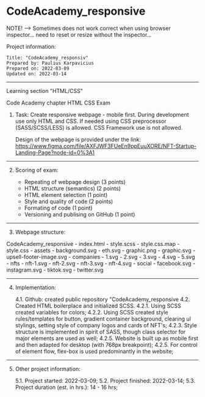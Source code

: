 # CodeAcademy_responsive

NOTE! --> Sometimes does not work correct when using browser inspector... need to reset or resize without the inspector...

Project information:

    Title: "CodeAcademy_responsiv"
    Prepared by: Paulius Karpavicius
    Prepared on: 2022-03-09
    Updated on: 2022-03-14

---

Learning section "HTML/CSS"

Code Academy chapter HTML CSS Exam

1.  Task:
    Create responsive webpage - mobile first. During development use only HTML and CSS.
    If needed using CSS preprocessor (SASS/SCSS/LESS) is allowed. CSS Framework use is not allowed.

    Design of the webpage is provided under the link:
    https://www.figma.com/file/AXFJWF3FUeEn9ppEuuXORE/NFT-Startup-Landing-Page?node-id=0%3A1

---

2.  Scoring of exam:

    -   Repeating of webpage design (3 points)
    -   HTML structure (semantics) (2 points)
    -   HTML element selection (1 point)
    -   Style and quality of code (2 points)
    -   Formating of code (1 point)
    -   Versioning and publising on GitHub (1 point)

---

3.  Webpage structure:

CodeAcademy_responsive - index.html - style.scss - style.css.map - style.css - assets - background.svg - eth.svg - graphic.png - graphic.svg - upsell-footer-image.svg - companies - 1.svg - 2.svg - 3.svg - 4.svg - 5.svg - nfts - nft-1.svg - nft-2.svg - nft-3.svg - nft-4.svg - social - facebook.svg - instagram.svg - tiktok.svg - twitter.svg

---

4. Implementation:

    4.1. Github: created public repository "CodeAcademy_responsive
    4.2. Created HTML boilerplace and initialized SCSS.
    4.2.1. Using SCSS created variables for colors;
    4.2.2. Using SCSS created style rules/templates for button, gradient container background, clearing ul stylings, setting style of company logos and cards of NFT's;
    4.2.3. Style structure is implemented in spirit of SASS, though class selector for major elements are used as well;
    4.2.5. Website is built up as mobile first and then adapted for desktop (with 768px breakpoint);
    4.2.5. For control of element flow, flex-box is used predominantly in the website;

---

5. Other project information:

    5.1. Project started: 2022-03-09;
    5.2. Project finished: 2022-03-14;
    5.3. Project duration (est. in hrs.): 14 - 16 hrs;
